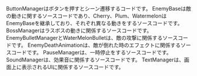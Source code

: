 ButtonManagerはボタンを押すとシーン遷移するコードです。
EnemyBaseは敵の動きに関するソースコードであり、Cherry、Plum、WatermelonはEnemyBaseを継承しており、それぞれ異なる動きをするソースコードです。
BossManagerはラスボスの動きに関係するソースコードです。
EnemyBulletManagerとWaterMelonBulletは、敵の攻撃に関係するソースコードです。
EnemyDeathAnimationは、敵が倒れた時のエフェクトに関係するソースコードです。
PauseManagerは、一時停止をするソースコードです。
SoundManagerは、効果音に関係するソースコードです。
TextManagerは、画面上に表示されるUIに関係するソースコードです。
